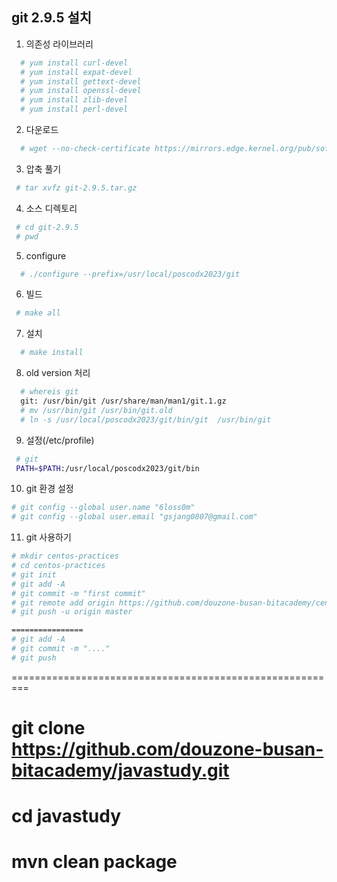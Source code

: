 ## git 2.9.5 설치

1. 의존성 라이브러리
 ```sh
   # yum install curl-devel
   # yum install expat-devel
   # yum install gettext-devel
   # yum install openssl-devel
   # yum install zlib-devel
   # yum install perl-devel
```
2. 다운로드
 ```sh
   # wget --no-check-certificate https://mirrors.edge.kernel.org/pub/software/scm/git/git-2.9.5.tar.gz
```

3. 압축 풀기
 ```sh
  # tar xvfz git-2.9.5.tar.gz
```

4. 소스 디렉토리
 ```sh
  # cd git-2.9.5
  # pwd
```

5. configure
```sh
  # ./configure --prefix=/usr/local/poscodx2023/git
```

6. 빌드
 ```sh
  # make all
```
   
7. 설치
```sh
  # make install
```

8. old version 처리
```sh
  # whereis git
  git: /usr/bin/git /usr/share/man/man1/git.1.gz
  # mv /usr/bin/git /usr/bin/git.old
  # ln -s /usr/local/poscodx2023/git/bin/git  /usr/bin/git
```

9. 설정(/etc/profile)
 ```sh
  # git
  PATH=$PATH:/usr/local/poscodx2023/git/bin
```

10. git 환경 설정
   
 ```sh
# git config --global user.name "6loss0m"
# git config --global user.email "gsjang0807@gmail.com"
```

11. git 사용하기

 ```sh
# mkdir centos-practices
# cd centos-practices
# git init
# git add -A
# git commit -m "first commit"
# git remote add origin https://github.com/douzone-busan-bitacademy/centos-practices.git
# git push -u origin master

================
# git add -A
# git commit -m "...."
# git push
```


=========================================================


# git clone https://github.com/douzone-busan-bitacademy/javastudy.git
# cd javastudy
# mvn clean package










  








